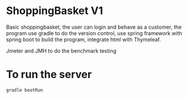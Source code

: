 # ShoppingBasket V1

Basic shoppingbasket, the user can login and behave as a customer,
the program use gradle to do the version control, use spring framework
with spring boot to build the program, integrate html with Thymeleaf.

Jmeter and JMH to do the benchmark testing

# To run the server

```
gradle bootRun
```

